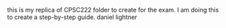 this is my replica of CPSC222 folder to create for the exam.
I am doing this to create a step-by-step guide. daniel lightner
